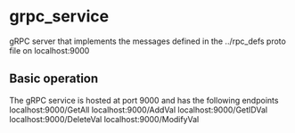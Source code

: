 # grpc_service

gRPC server that implements the messages defined in the ../rpc_defs proto file on localhost:9000

## Basic operation
The gRPC service is hosted at port 9000 and has the following endpoints
   localhost:9000/GetAll
   localhost:9000/AddVal
   localhost:9000/GetIDVal
   localhost:9000/DeleteVal
   localhost:9000/ModifyVal   


